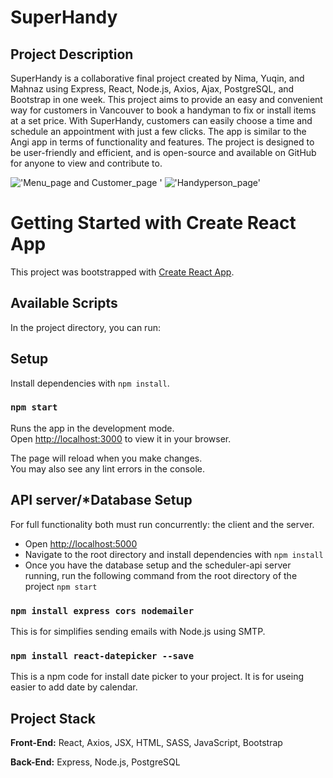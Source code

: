 # SuperHandy
## Project Description

SuperHandy is a collaborative final project created by Nima, Yuqin, and Mahnaz using Express, React, Node.js, Axios, Ajax, PostgreSQL, and Bootstrap in one week. This project aims to provide an easy and convenient way for customers in Vancouver to book a handyman to fix or install items at a set price. With SuperHandy, customers can easily choose a time and schedule an appointment with just a few clicks. The app is similar to the Angi app in terms of functionality and features. The project is designed to be user-friendly and efficient, and is open-source and available on GitHub for anyone to view and contribute to.

!['Menu_page and Customer_page '](https://www.loom.com/share/367444270d7b4459b58900337c9bddcb)
!['Handyperson_page']('https://www.loom.com/share/c0b6221f844b470c8afc239e6adab596')


# Getting Started with Create React App

This project was bootstrapped with [Create React App](https://github.com/facebook/create-react-app).

## Available Scripts

In the project directory, you can run:

## Setup

Install dependencies with `npm install`.

### `npm start`

Runs the app in the development mode.\
Open [http://localhost:3000](http://localhost:3000) to view it in your browser.

The page will reload when you make changes.\
You may also see any lint errors in the console.

## API server/*Database Setup

For full functionality both must run concurrently: the client and the server.
- Open [http://localhost:5000](http://localhost:5000)
- Navigate to the root directory and install dependencies with `npm install`
- Once you have the database setup and the scheduler-api server running, run the following command from the root directory of the project `npm start`


### `npm install express cors nodemailer`

This is for simplifies sending emails with Node.js using SMTP.

### `npm install react-datepicker --save`

This is a npm code for install date picker to your project. It is for useing easier to add date by calendar.

## Project Stack

__Front-End:__ React, Axios, JSX, HTML, SASS, JavaScript, Bootstrap

__Back-End:__ Express, Node.js, PostgreSQL


